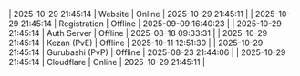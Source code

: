 | 2025-10-29 21:45:14 | Website | Online | 2025-10-29 21:45:11 |
| 2025-10-29 21:45:14 | Registration | Offline | 2025-09-09 16:40:23 |
| 2025-10-29 21:45:14 | Auth Server | Offline | 2025-08-18 09:33:31 |
| 2025-10-29 21:45:14 | Kezan (PvE) | Offline | 2025-10-11 12:51:30 |
| 2025-10-29 21:45:14 | Gurubashi (PvP) | Offline | 2025-08-23 21:44:06 |
| 2025-10-29 21:45:14 | Cloudflare | Online | 2025-10-29 21:45:11 |
